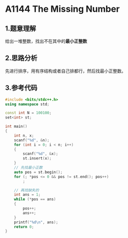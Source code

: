 # A1144 The Missing Number

## 1.题意理解
给出一堆整数，找出不在其中的**最小正整数**

## 2.思路分析
先进行排序，用有序结构或者自己排都行，然后找最小正整数。

## 3.参考代码
```cpp
#include <bits/stdc++.h>
using namespace std;

const int N = 100100;
set<int> st;

int main()
{
    int n, x;
    scanf("%d", &n);
    for (int i = 0; i < n; i++)
    {
        scanf("%d", &x);
        st.insert(x);
    }
    // 先找最小正数
    auto pos = st.begin();
    for (; *pos <= 0 && pos != st.end(); pos++)
        ;

    // 再找缺失的
    int ans = 1;
    while (*pos == ans)
    {
        pos++;
        ans++;
    }
    printf("%d\n", ans);
    return 0;
}
```